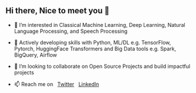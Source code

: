 ## Hi there, Nice to meet you 👋 

- 👀 I’m interested in Classical Machine Learning, Deep Learning, Natural Language Processing, and Speech Processing
- 🌱 Actively developing skills with Python, ML/DL e.g. TensorFlow, Pytorch, HuggingFace Transformers and Big Data tools e.g. Spark, BigQuery, Airflow
- 👯 I’m looking to collaborate on Open Source Projects and build impactful projects


- 📫 Reach me on &nbsp;
[Twitter](https://twitter.com/LekanRaheem_ "My Twitter")  &nbsp;  [LinkedIn](https://linkedin.com/in/owr/ "My LinkedIn")


<!---
right-stack/right-stack is a ✨ special ✨ repository because its `README.md` (this file) appears on your GitHub profile.
You can click the Preview link to take a look at your changes.
--->
